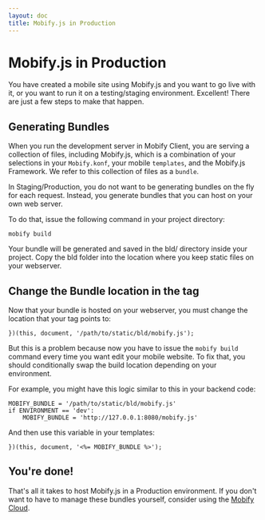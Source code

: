 ```yaml
---
layout: doc
title: Mobify.js in Production
---
```


# Mobify.js in Production

You have created a mobile site using Mobify.js and you want to go live 
with it, or you want to run it on a testing/staging environment.
Excellent! There are just a few steps to make that happen.

## Generating Bundles

When you run the development server in Mobify Client, you are serving a
collection of files, including Mobify.js, which is a combination of your
selections in your `Mobify.konf`, your mobile `templates`, and the 
Mobify.js Framework. We refer to this collection of files as a `bundle`.

In Staging/Production, you do not want to be generating bundles on the fly
for each request. Instead, you generate bundles that you can host on 
your own web server.

To do that, issue the following command in your project directory:

    mobify build

Your bundle will be generated and saved in the bld/ directory inside your
project. Copy the bld folder into the location where you keep static
files on your webserver.


## Change the Bundle location in the tag

Now that your bundle is hosted on your webserver, you must change the 
location that your tag points to:

    })(this, document, '/path/to/static/bld/mobify.js');

But this is a problem because now you have to issue the `mobify build` 
command every time you want edit your mobile website. To fix that, you
should conditionally swap the build location depending on your environment. 

For example, you might have this logic similar to this in your backend code:

    MOBIFY_BUNDLE = '/path/to/static/bld/mobify.js'
    if ENVIRONMENT == 'dev':
        MOBIFY_BUNDLE = 'http://127.0.0.1:8080/mobify.js'

And then use this variable in your templates:

    })(this, document, '<%= MOBIFY_BUNDLE %>');

## You're done!

That's all it takes to host Mobify.js in a Production environment. If you
don't want to have to manage these bundles yourself, consider using the 
[Mobify Cloud](https://cloud.mobify.com).


